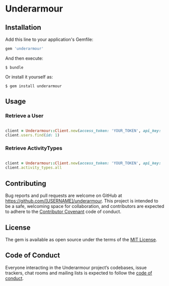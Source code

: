 # Underarmour

## Installation

Add this line to your application's Gemfile:

```ruby
gem 'underarmour'
```

And then execute:

    $ bundle

Or install it yourself as:

    $ gem install underarmour

## Usage

### Retrieve a User

```ruby

client = Underarmour::Client.new(access_token: 'YOUR_TOKEN', api_key: 'YOUR_CLIENT_API_KEY')
client.users.find(id: 1)

```

### Retrieve ActivityTypes

```ruby

client = Underarmour::Client.new(access_token: 'YOUR_TOKEN', api_key: 'YOUR_CLIENT_API_KEY')
client.activity_types.all

```

## Contributing

Bug reports and pull requests are welcome on GitHub at https://github.com/[USERNAME]/underarmour. This project is intended to be a safe, welcoming space for collaboration, and contributors are expected to adhere to the [Contributor Covenant](http://contributor-covenant.org) code of conduct.

## License

The gem is available as open source under the terms of the [MIT License](http://opensource.org/licenses/MIT).

## Code of Conduct

Everyone interacting in the Underarmour project’s codebases, issue trackers, chat rooms and mailing lists is expected to follow the [code of conduct](https://github.com/[USERNAME]/underarmour/blob/master/CODE_OF_CONDUCT.md).

